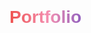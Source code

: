 <h1>Portfolio</h1>
<style>
    h1{
    margin-top: 0px;
    margin-bottom: 10px;
    font-family: sans-serif;
    background: linear-gradient(to right, #ef5350, #f48fb1, #7e57c2, #2196f3, #26c6da, #43a047, #eeff41, #f9a825, #ff5722);
    -webkit-background-clip: text;
    -webkit-text-fill-color: transparent;}
</style>
